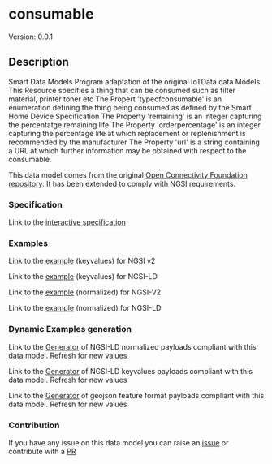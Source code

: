 # consumable
Version: 0.0.1

## Description 

Smart Data Models Program adaptation of the original IoTData data Models. This Resource specifies a thing that can be consumed such as filter material, printer toner etc The Propert 'typeofconsumable' is an enumeration defining the thing being consumed as defined by the Smart Home Device Specification The Property 'remaining' is an integer capturing the percentatge remaining life The Property 'orderpercentage' is an integer capturing the percentage life at which replacement or replenishment is recommended by the manufacturer The Property 'url' is a string containing a URL at which further information may be obtained with respect to the consumable.

This data model comes from the original [Open Connectivity Foundation repository](https://github.com/openconnectivityfoundation/IoTDataModels). It has been extended to comply with NGSI requirements.
### Specification

Link to the [interactive specification](https://swagger.lab.fiware.org/?url=https://smart-data-models.github.io/dataModel.OCF/consumable/swagger.yaml)
### Examples

Link to the [example](https://smart-data-models.github.io/dataModel.OCF/consumable/examples/example.json) (keyvalues) for NGSI v2

Link to the [example](https://smart-data-models.github.io/dataModel.OCF/consumable/examples/example.jsonld) (keyvalues) for NGSI-LD

Link to the [example](https://smart-data-models.github.io/dataModel.OCF/consumable/examples/example-normalized.json) (normalized) for NGSI-V2

Link to the [example](https://smart-data-models.github.io/dataModel.OCF/consumable/examples/example-normalized.jsonld) (normalized) for NGSI-LD
### Dynamic Examples generation

Link to the [Generator](https://smartdatamodels.org/extra/ngsi-ld_generator.php?schemaUrl=https://raw.githubusercontent.com/smart-data-models/dataModel.OCF/master/consumable/schema.json&email=info@smartdatamodels.org) of NGSI-LD normalized payloads compliant with this data model. Refresh for new values

Link to the [Generator](https://smartdatamodels.org/extra/ngsi-ld_generator_keyvalues.php?schemaUrl=https://raw.githubusercontent.com/smart-data-models/dataModel.OCF/master/consumable/schema.json&email=info@smartdatamodels.org) of NGSI-LD keyvalues payloads compliant with this data model. Refresh for new values

Link to the [Generator](https://smartdatamodels.org/extra/geojson_features_generator.php?schemaUrl=https://raw.githubusercontent.com/smart-data-models/dataModel.OCF/master/consumable/schema.json&email=info@smartdatamodels.org) of geojson feature format payloads compliant with this data model. Refresh for new values
### Contribution

 If you have any issue on this data model you can raise an [issue](https://github.com/smart-data-models/dataModel.OCF/issues)  or contribute with a [PR](https://github.com/smart-data-models/dataModel.OCF/pulls)